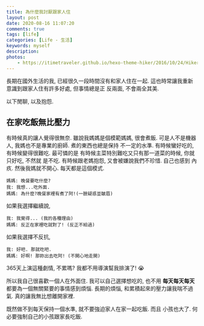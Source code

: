 ```yaml
---
title: 為什麼我討厭跟家人住
layout: post
date: 2020-08-16 11:07:20
comments: true
tags: [life]
categories: [Life - 生活]
keywords: myself
description: 
photos:
	- https://itimetraveler.github.io/hexo-theme-hiker/2016/10/24/Hiker%E4%B8%BB%E9%A2%98%E9%A2%84%E8%A7%88/homepage-index.png
---
```


長期在國外生活的我, 已經很久一段時間沒有和家人住在一起.
這也時常讓我重新意識到跟家人住有許多好處, 但事情總是正
反兩面, 不會兩全其美.

以下閒聊, 以及抱怨.

<!-- more -->

## 在家吃飯無比壓力

有時候真的讓人覺得很無奈. 雖說我媽媽是個模範媽媽, 很會煮飯.
可是人不是機器人, 我媽也不是專業的廚師. 煮的東西也總是保持
不一定的水準. 有時候蠻好吃的, 有時候變得很難吃. 最可憐的是
有時候主菜特別難吃又只有那一道菜的時候, 你就只好吃, 不然就
是不吃. 有時候跟老媽抱怨, 又會被嫌說我們不珍惜. 自己也感到
內疚. 然後我媽就不開心. 每天都是這個模式.

```
媽媽: 晚餐要吃什麼?
我: 我想...吃外面.
媽媽: 為什麼?晚餐家裡有煮了阿!(一臉疑惑並皺眉)
```

如果我選擇繼續說,

```
我: 我覺得... (我的各種理由)
媽媽: 反正在家裡吃就對了! (反正不給過)
```

如果我選擇不反抗,

```
我: 好吧. 那就吃吧.
媽媽: 好啊! 那妳出去吃阿! (不開心地走開)
```

365天上演這種劇情, 不累嗎? 我都不用導演幫我排演了! :sob:

所以我自己很喜歡一個人在外面住. 我可以自己選擇想吃的, 也不用
**每天每天每天**都要為一個無關緊要的事情感到煩惱. 長期的煩惱,
和累積起來的壓力讓我喘不過氣. 真的讓我無比想離開家裡.

既然做不到每天保持一個水準, 就不要強迫家人在家一起吃飯. 而且
小孩也大了. 何必要強制自己的小孩跟家長吃飯.
